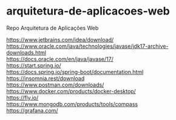 # arquitetura-de-aplicacoes-web
Repo Arquitetura de Aplicações Web

https://www.jetbrains.com/idea/download/
<br>https://www.oracle.com/java/technologies/javase/jdk17-archive-downloads.html
<br>https://docs.oracle.com/en/java/javase/17/
<br>https://start.spring.io/
<br>https://docs.spring.io/spring-boot/documentation.html
<br>https://insomnia.rest/download
<br>https://www.postman.com/downloads/
<br>https://www.docker.com/products/docker-desktop/
<br>https://fly.io/
<br>https://www.mongodb.com/products/tools/compass
<br>https://grafana.com/
